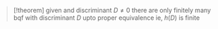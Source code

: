 > [!theorem] 
> given and discriminant $D\neq0$ there are only finitely many bqf with discriminant $D$ upto proper equivalence  ie, $h(D)$ is finite 

> 